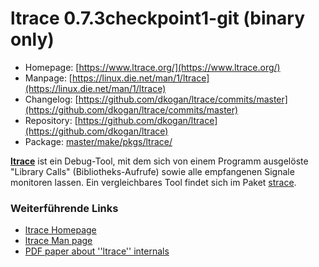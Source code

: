 # ltrace 0.7.3checkpoint1-git (binary only)
 - Homepage: [https://www.ltrace.org/](https://www.ltrace.org/)
 - Manpage: [https://linux.die.net/man/1/ltrace](https://linux.die.net/man/1/ltrace)
 - Changelog: [https://github.com/dkogan/ltrace/commits/master](https://github.com/dkogan/ltrace/commits/master)
 - Repository: [https://github.com/dkogan/ltrace](https://github.com/dkogan/ltrace)
 - Package: [master/make/pkgs/ltrace/](https://github.com/Freetz-NG/freetz-ng/tree/master/make/pkgs/ltrace/)

**[ltrace](http://ltrace.alioth.debian.org/)** ist
ein Debug-Tool, mit dem sich von einem Programm ausgelöste "Library
Calls" (Bibliotheks-Aufrufe) sowie alle empfangenen Signale monitoren
lassen. Ein vergleichbares Tool findet sich im Paket
[strace](strace.md).

### Weiterführende Links

-   [ltrace
    Homepage](http://ltrace.alioth.debian.org/)
-   [ltrace Man
    page](http://linux.die.net/man/1/ltrace)
-   [PDF paper about ''ltrace''
    internals](http://ols.108.redhat.com/2007/Reprints/branco-Reprint.pdf)


